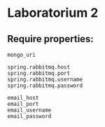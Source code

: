 # Laboratorium 2

## Require properties:
```
mongo_uri

spring.rabbitmq.host
spring.rabbitmq.port
spring.rabbitmq.username
spring.rabbitmq.password

email_host
email_port
email_username
email_password

```

